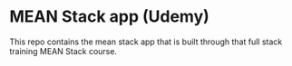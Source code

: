 # MEAN Stack app (Udemy)

This repo contains the mean stack app that is built through that full stack training MEAN Stack course. 